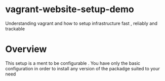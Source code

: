 # vagrant-website-setup-demo
Understanding vagrant and how to setup infrastructure fast , reliably and trackable 

# Overview 
This setup is a ment to be configurable . You have only the basic configuration in order to install any version of the packadge suited to your need
